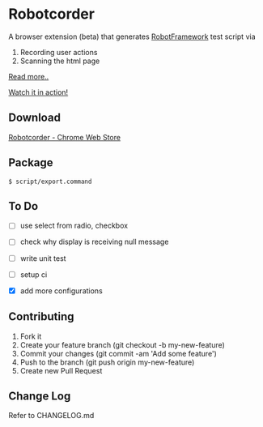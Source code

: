 # Robotcorder


A browser extension (beta) that generates [RobotFramework](http://robotframework.org/) test script via

1. Recording user actions
2. Scanning the html page

[Read more..](https://blog.gds-gov.tech/automating-test-automation-a304f7b955a2)

[Watch it in action!](https://www.youtube.com/watch?v=epCb4NTYtfY)


## Download
[Robotcorder - Chrome Web Store](https://chrome.google.com/webstore/detail/robotcorder/ifiilbfgcemdapeibjfohnfpfmfblmpd)


## Package
``` $ script/export.command ```


## To Do
- [ ] use select from radio, checkbox
- [ ] check why display is receiving null message
- [ ] write unit test
- [ ] setup ci
- [X] add more configurations


## Contributing
1. Fork it
2. Create your feature branch (git checkout -b my-new-feature)
3. Commit your changes (git commit -am 'Add some feature')
4. Push to the branch (git push origin my-new-feature)
5. Create new Pull Request

## Change Log
Refer to CHANGELOG.md